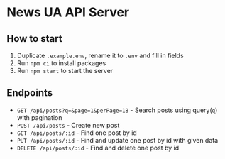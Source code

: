 # News UA API Server

## How to start

1. Duplicate `.example.env`, rename it to `.env` and fill in fields
2. Run `npm ci` to install packages
3. Run `npm start` to start the server

## Endpoints

- `GET /api/posts?q=&page=1&perPage=18` - Search posts using query(`q`) with pagination
- `POST /api/posts` - Create new post
- `GET /api/posts/:id` - Find one post by id
- `PUT /api/posts/:id` - Find and update one post by id with given data
- `DELETE /api/posts/:id` - Find and delete one post by id
